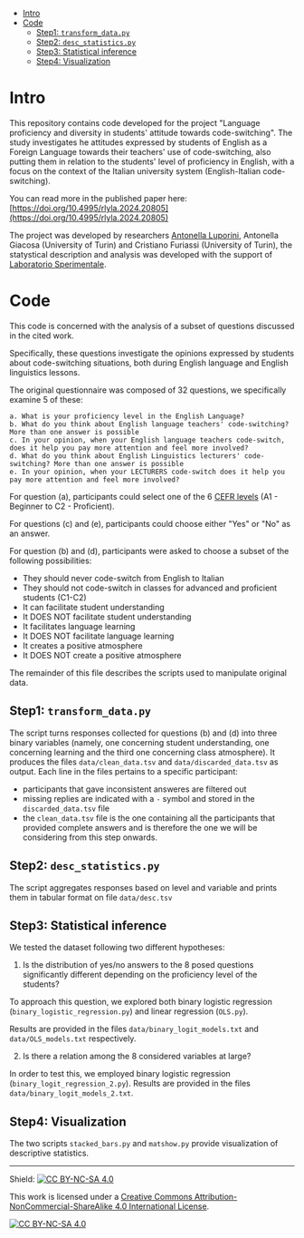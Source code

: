 - [Intro](#intro)
- [Code](#code)
  - [Step1: `transform_data.py`](#step1-transform_datapy)
  - [Step2: `desc_statistics.py`](#step2-desc_statisticspy)
  - [Step3: Statistical inference](#step3-statistical-inference)
  - [Step4: Visualization](#step4-visualization)


# Intro

This repository contains code developed for the project "Language proficiency and diversity in students' attitude towards code-switching".
The study investigates he attitudes expressed by students of English as a Foreign Language towards their teachers' use of code-switching, also putting them in relation to the students' level of proficiency in English, with a focus on the context of the Italian university system (English-Italian code-switching).

You can read more in the published paper here: [https://doi.org/10.4995/rlyla.2024.20805](https://doi.org/10.4995/rlyla.2024.20805)

The project was developed by researchers [Antonella Luporini](https://www.unibo.it/sitoweb/antonella.luporini), Antonella Giacosa (University of Turin) and Cristiano Furiassi (University of Turin), the statystical description and analysis was developed with the support of [Laboratorio Sperimentale](https://site.unibo.it/laboratorio-sperimentale/it).

# Code

This code is concerned with the analysis of a subset of questions discussed in the cited work.

Specifically, these questions investigate the opinions expressed by students about code-switching situations, both during English language and English linguistics lessons.

The original questionnaire was composed of 32 questions, we specifically examine 5 of these:

    a. What is your proficiency level in the English Language?
    b. What do you think about English language teachers' code-switching? More than one answer is possible
    c. In your opinion, when your English language teachers code-switch, does it help you pay more attention and feel more involved?
    d. What do you think about English Linguistics lecturers' code-switching? More than one answer is possible
    e. In your opinion, when your LECTURERS code-switch does it help you pay more attention and feel more involved?


For question (a), participants could select one of the 6 [CEFR levels](https://www.coe.int/en/web/common-european-framework-reference-languages/level-descriptions) (A1 - Beginner to C2 - Proficient).

For questions (c) and (e), participants could choose either "Yes" or "No" as an answer.

For question (b) and (d), participants were asked to choose a subset of the following possibilities:
- They should never code-switch from English to Italian
- They should not code-switch in classes for advanced and proficient students (C1-C2)
- It can facilitate student understanding
- It DOES NOT facilitate student understanding
- It facilitates language learning
- It DOES NOT facilitate language learning
- It creates a positive atmosphere
- It DOES NOT create a positive atmosphere


The remainder of this file describes the scripts used to manipulate original data.

## Step1: `transform_data.py`

The script turns responses collected for questions (b) and (d) into three binary variables (namely, one concerning student understanding, one concerning learning and the third one concerning class atmosphere).
It produces the files `data/clean_data.tsv` and `data/discarded_data.tsv` as output.
Each line in the files pertains to a specific participant:
  - participants that gave inconsistent answeres are filtered out
  - missing replies are indicated with a `-` symbol and stored in the `discarded_data.tsv` file
  - the `clean_data.tsv` file is the one containing all the participants that provided complete answers and is therefore the one we will be considering from this step onwards.


## Step2: `desc_statistics.py`

The script aggregates responses based on level and variable and prints them in tabular format on file `data/desc.tsv`

## Step3: Statistical inference

We tested the dataset following two different hypotheses:
1. Is the distribution of yes/no answers to the 8 posed questions significantly different depending on the proficiency level of the students?

To approach this question, we explored both binary logistic regression (`binary_logistic_regression.py`) and linear regression (`OLS.py`).

Results are provided in the files `data/binary_logit_models.txt` and `data/OLS_models.txt` respectively.


2. Is there a relation among the 8 considered variables at large?

In order to test this, we employed binary logistic regression (`binary_logit_regression_2.py`).
Results are provided in the files `data/binary_logit_models_2.txt`.

## Step4: Visualization

The two scripts `stacked_bars.py` and `matshow.py` provide visualization of descriptive statistics.


----


Shield: [![CC BY-NC-SA 4.0][cc-by-nc-sa-shield]][cc-by-nc-sa]

This work is licensed under a
[Creative Commons Attribution-NonCommercial-ShareAlike 4.0 International License][cc-by-nc-sa].

[![CC BY-NC-SA 4.0][cc-by-nc-sa-image]][cc-by-nc-sa]

[cc-by-nc-sa]: http://creativecommons.org/licenses/by-nc-sa/4.0/
[cc-by-nc-sa-image]: https://licensebuttons.net/l/by-nc-sa/4.0/88x31.png
[cc-by-nc-sa-shield]: https://img.shields.io/badge/License-CC%20BY--NC--SA%204.0-lightgrey.svg

